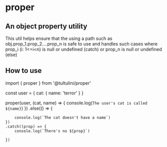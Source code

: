 # proper

## An object property utility
This util helps ensure that the using a path such as obj.prop_1.prop_2....prop_n is safe to use and handles such cases where prop_i (i: 1<=i<n) is null or undefined (catch) or prop_n is null or undefined (else)

## How to use
import { proper } from '@tultulini/proper'

const user = { cat: { name: 'terror' } }


proper(user, (cat, name) => {
    console.log(`The user's cat is called ${name}`)
})
    .else(() => {

        console.log(`The cat doesn't have a name`)
    })
    .catch((prop) => {
        console.log(`There's no ${prop}`)

    })
